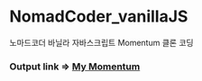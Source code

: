 # NomadCoder_vanillaJS

노마드코더 바닐라 자바스크립트 Momentum 클론 코딩

### Output link => [My Momentum](https://easymean1207.github.io/NomadCoder_vanillaJS/)
